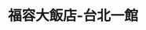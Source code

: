 ---
title: "福容大飯店-台北一館"
description: "福容大飯店-台北一館"
layout: shop
keywords:
  - 美食競賽
  - 台灣美食
  - 美食精選
datePublished: "2025-06-30"
dateModified: "2025-07-02"
city: "台北市"
district: "大安區"
address: "106台北市大安區建國南路一段266號"
phone: "0227019266"
geo: "25.036629451697564, 121.53738803257971"
google_map: "https://maps.app.goo.gl/GbUDKvsq5h8iAfgm7"
footinder: ""
official: "https://www.fullon-hotels.com.tw/tp/tw/"
award:
  - name: "台北國際牛肉麵節"
    year: "2024"
    entries:
      - group: "調理包組"
        cooking_style: "紅燒"
        rank: ""

---